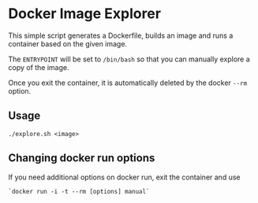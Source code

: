 # Docker Image Explorer

This simple script generates a Dockerfile, builds an image and runs a container based on the given image.

The `ENTRYPOINT` will be set to `/bin/bash` so that you can manually explore a copy of the image.

Once you exit the container, it is automatically deleted by the docker `--rm` option.

## Usage

```
./explore.sh <image>
```

## Changing docker run options

If you need additional options on docker run, exit the container and use

    `docker run -i -t --rm [options] manual`

